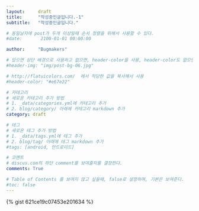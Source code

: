 ```yaml
---
layout:     draft
title:      "작성중인글입니다.-1"
subtitle:   "작성중인글입니다."

# 동일날자에 post가 두개 이상일때 순서 정렬을 위해서 사용할 수 있다.
#date:       2100-01-01 00:00:00  

author:     "Bugmakers"

# 있으면 상단 배경으로 사용하고 없으면, header-color을 사용, header-color도 없으면 기본색상 표시
#header-img: "img/post-bg-06.jpg"

# http://flatuicolors.com/	에서 적당한 값을 복사해서 사용
#header-color: "#e67e22"		

# 카테고리
# 새로운 카테고리 추가 방법
# 1. _data/categories.yml에 카테고리 추가 
# 2. blog/category/ 아래에 카테고리 markdown 추가
category: draft

# 테그
# 새로운 테그 추가 방법
# 1. _data/tags.yml에 테그 추가 
# 2. blog/tag/ 아래에 테그 markdown 추가
#tags: [android, 안드로이드]

# 코멘트
# discus.com의 하단 comment를 보여줄지를 결정한다. 
comments: True

# Table of Contents 를 보여지 않고 싶을때, false로 설정하며, 기본은 보여준다.
#toc: false
---
```


{% gist 621ce19c07453e201634 %}